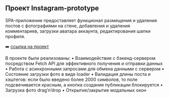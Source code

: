 ## Проект Instagram-prototype
SPA-приложение предоставляет функционал размещения и удаления постов с фотографиями на стене,
добавления и удаления комментариев, загрузки аватара аккаунта, редактирования шапки профиля.

:arrow_right: [ссылка на проект](https://margaritalutak.github.io/Instagram-prototype/)

В проекте были реализованы:
• Взаимодействие с бэкенд-сервером посредством Fetch API для эффективного получения 
и отправки данных
• Работа с асинхронными запросами для обмена данными с сервером
• Состояние загрузки фото в виде loader
• Валидация длины поста и хэштегов: если было введено более 2000 символов, то поле 
подсвечивается красным, а кнопка создания публикации блокируется
• Загрузка фото drag’n’drop
• Открытие/закрытие модальных окон

